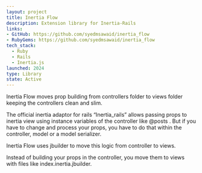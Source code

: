 ```yaml
---
layout: project
title: Inertia Flow
description: Extension library for Inertia-Rails
links:
- GitHub: https://github.com/syedmsawaid/inertia_flow
- RubyGems: https://github.com/syedmsawaid/inertia_flow
tech_stack:
  - Ruby
  - Rails
  - Inertia.js
launched: 2024
type: Library
state: Active
---
```


Inertia Flow moves prop building from controllers folder to views folder keeping the controllers clean and slim.

The official inertia adaptor for rails “Inertia_rails” allows passing props to inertia view using instance variables of the controller like @posts . But if you have to change and process your props, you have to do that within the controller, model or a model serializer.

Inertia Flow uses jbuilder to move this logic from controller to views.

Instead of building your props in the controller, you move them to views with files like index.inertia.jbuilder.
